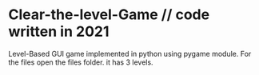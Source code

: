# Clear-the-level-Game   // code written in 2021
Level-Based GUI game implemented in python using pygame module.
For the files open the files folder.
it has 3 levels.
